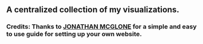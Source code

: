 ## A centralized collection of my visualizations. 


### Credits: Thanks to [JONATHAN MCGLONE](http://jmcglone.com/guides/github-pages/) for a simple and easy to use guide for setting up your own website.
